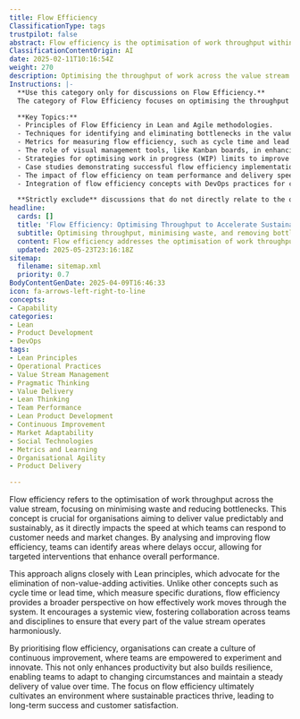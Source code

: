 ```yaml
---
title: Flow Efficiency
ClassificationType: tags
trustpilot: false
abstract: Flow efficiency is the optimisation of work throughput within a value stream, aimed at minimising waste and reducing bottlenecks. This concept is essential for organisations seeking to deliver value in a predictable and sustainable manner, as it significantly influences the speed at which teams can respond to customer demands and market fluctuations. By examining and enhancing flow efficiency, teams can pinpoint delays and implement targeted improvements that boost overall performance. This methodology is closely aligned with Lean principles, which emphasise the removal of non-value-adding activities. Unlike metrics such as cycle time or lead time that focus on specific durations, flow efficiency offers a comprehensive view of how effectively work progresses through the system, promoting collaboration across various teams and disciplines to ensure seamless operation throughout the value stream. By emphasising flow efficiency, organisations foster a culture of continuous improvement, empowering teams to innovate and experiment. This not only increases productivity but also enhances resilience, allowing teams to adapt to evolving circumstances while consistently delivering value. Ultimately, the focus on flow efficiency nurtures an environment conducive to sustainable practices, leading to long-term success and heightened customer satisfaction.
ClassificationContentOrigin: AI
date: 2025-02-11T10:16:54Z
weight: 270
description: Optimising the throughput of work across the value stream to improve speed and reduce bottlenecks.
Instructions: |-
  **Use this category only for discussions on Flow Efficiency.**  
  The category of Flow Efficiency focuses on optimising the throughput of work across the value stream to enhance speed and minimise bottlenecks. It is rooted in Lean and Agile philosophies, emphasising the importance of continuous improvement and the effective management of work in progress.

  **Key Topics:**
  - Principles of Flow Efficiency in Lean and Agile methodologies.
  - Techniques for identifying and eliminating bottlenecks in the value stream.
  - Metrics for measuring flow efficiency, such as cycle time and lead time.
  - The role of visual management tools, like Kanban boards, in enhancing flow.
  - Strategies for optimising work in progress (WIP) limits to improve throughput.
  - Case studies demonstrating successful flow efficiency implementations.
  - The impact of flow efficiency on team performance and delivery speed.
  - Integration of flow efficiency concepts with DevOps practices for continuous delivery.

  **Strictly exclude** discussions that do not directly relate to the optimisation of work throughput, such as unrelated project management methodologies, general productivity tips, or misinterpretations of Lean and Agile principles.
headline:
  cards: []
  title: 'Flow Efficiency: Optimising Throughput to Accelerate Sustainable Value Delivery'
  subtitle: Optimising throughput, minimising waste, and removing bottlenecks to sustainably deliver customer value and rapidly adapt to market demands.
  content: Flow efficiency addresses the optimisation of work throughput by identifying and reducing waste, delays, and bottlenecks within the value stream. Posts explore systemic thinking, queue management, limiting work-in-progress, visualisation techniques, continuous improvement practices, and methods to enhance responsiveness, predictability, and sustainable value delivery in complex organisational environments.
  updated: 2025-05-23T23:16:18Z
sitemap:
  filename: sitemap.xml
  priority: 0.7
BodyContentGenDate: 2025-04-09T16:46:33
icon: fa-arrows-left-right-to-line
concepts:
- Capability
categories:
- Lean
- Product Development
- DevOps
tags:
- Lean Principles
- Operational Practices
- Value Stream Management
- Pragmatic Thinking
- Value Delivery
- Lean Thinking
- Team Performance
- Lean Product Development
- Continuous Improvement
- Market Adaptability
- Social Technologies
- Metrics and Learning
- Organisational Agility
- Product Delivery

---
```

Flow efficiency refers to the optimisation of work throughput across the value stream, focusing on minimising waste and reducing bottlenecks. This concept is crucial for organisations aiming to deliver value predictably and sustainably, as it directly impacts the speed at which teams can respond to customer needs and market changes. By analysing and improving flow efficiency, teams can identify areas where delays occur, allowing for targeted interventions that enhance overall performance.

This approach aligns closely with Lean principles, which advocate for the elimination of non-value-adding activities. Unlike other concepts such as cycle time or lead time, which measure specific durations, flow efficiency provides a broader perspective on how effectively work moves through the system. It encourages a systemic view, fostering collaboration across teams and disciplines to ensure that every part of the value stream operates harmoniously.

By prioritising flow efficiency, organisations can create a culture of continuous improvement, where teams are empowered to experiment and innovate. This not only enhances productivity but also builds resilience, enabling teams to adapt to changing circumstances and maintain a steady delivery of value over time. The focus on flow efficiency ultimately cultivates an environment where sustainable practices thrive, leading to long-term success and customer satisfaction.
